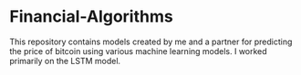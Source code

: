 # Financial-Algorithms
This repository contains models created by me and a partner for predicting the price of bitcoin using various machine learning models. I worked primarily on the LSTM model. 
